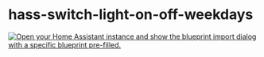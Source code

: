 # hass-switch-light-on-off-weekdays

<p dir="auto"><a href="https://my.home-assistant.io/redirect/blueprint_import/?blueprint_url=[https%3A%2F%2Fgithub.com%2FBlackymas%2FNSPanel_HA_Blueprint%2Fblob%2Fmain%2Fnspanel_blueprint.yaml](https://github.com/Agezeram-Fr/hass-switch-light-on-off-weekdays/blob/main/switch-light-on-off-weekdays.yaml)" rel="nofollow"><img src="https://camo.githubusercontent.com/f704cc739e6eaed32da30b62544a89f49ef28b15ed46c1335a505b60b09bb318/68747470733a2f2f6d792e686f6d652d617373697374616e742e696f2f6261646765732f626c75657072696e745f696d706f72742e737667" alt="Open your Home Assistant instance and show the blueprint import dialog with a specific blueprint pre-filled." data-canonical-src="https://my.home-assistant.io/badges/blueprint_import.svg" style="max-width: 100%;"></a></p>
